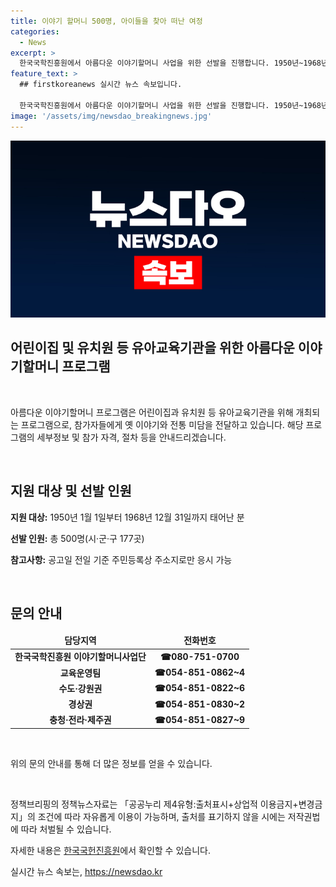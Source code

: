 ```yaml
---
title: 이야기 할머니 500명, 아이들을 찾아 떠난 여정
categories:
  - News
excerpt: >
  한국국학진흥원에서 아름다운 이야기할머니 사업을 위한 선발을 진행합니다. 1950년~1968년생 여성 500명 대상, 각 지자체별로 지원자를 선발합니다. 지원 및 자세한 내용은 한국국학진흥원 이야기할머니사업단 및 교육운영팀으로 문의 바랍니다. (☎080-751-0700) 정책브리핑의 자료는 출처를 명시하고 상업적 이용을 금지하는 조건으로 자유롭게 이용 가능합니다.
feature_text: >
  ## firstkoreanews 실시간 뉴스 속보입니다.

  한국국학진흥원에서 아름다운 이야기할머니 사업을 위한 선발을 진행합니다. 1950년~1968년생 여성 500명 대상, 각 지자체별로 지원자를 선발합니다. 지원 및 자세한 내용은 한국국학진흥원 이야기할머니사업단 및 교육운영팀으로 문의 바랍니다. (☎080-751-0700) 정책브리핑의 자료는 출처를 명시하고 상업적 이용을 금지하는 조건으로 자유롭게 이용 가능합니다.
image: '/assets/img/newsdao_breakingnews.jpg'
---
```


<p><img src="/assets/img/newsdao_breakingnews.jpg" alt="firstkoreanews 속보" /></p>

<h2>어린이집 및 유치원 등 유아교육기관을 위한 아름다운 이야기할머니 프로그램</h2>

<p data-ke-size="size16">&nbsp;</p>

<p>아름다운 이야기할머니 프로그램은 어린이집과 유치원 등 유아교육기관을 위해 개최되는 프로그램으로, 참가자들에게 옛 이야기와 전통 미담을 전달하고 있습니다. 해당 프로그램의 세부정보 및 참가 자격, 절차 등을 안내드리겠습니다.</p>

<p data-ke-size="size16">&nbsp;</p>

<h2 data-ke-size="size26">지원 대상 및 선발 인원</h2>

<p><b>지원 대상:</b> 1950년 1월 1일부터 1968년 12월 31일까지 태어난 분</p>

<p><b>선발 인원:</b> 총 500명(시·군·구 177곳)</p>

<p><b>참고사항:</b> 공고일 전일 기준 주민등록상 주소지로만 응시 가능</p>

<p data-ke-size="size16">&nbsp;</p>

<h2 data-ke-size="size26">문의 안내</h2>

<table>
<thead>
<tr>
<td style="text-align: center; height: 17px;"><b>담당지역</b></td>
<td style="text-align: center; height: 17px;"><b>전화번호</b></td>
</tr>
</thead>
<tbody>
<tr>
<td style="text-align: center; height: 17px;"><b>한국국학진흥원 이야기할머니사업단</b></td>
<td style="text-align: center; height: 17px;"><b>☎080-751-0700</b></td>
</tr>
<tr>
<td style="text-align: center; height: 17px;"><b>교육운영팀</b></td>
<td style="text-align: center; height: 17px;"><b>☎054-851-0862~4</b></td>
</tr>
<tr>
<td style="text-align: center; height: 17px;"><b>수도·강원권</b></td>
<td style="text-align: center; height: 17px;"><b>☎054-851-0822~6</b></td>
</tr>
<tr>
<td style="text-align: center; height: 17px;"><b>경상권</b></td>
<td style="text-align: center; height: 17px;"><b>☎054-851-0830~2</b></td>
</tr>
<tr>
<td style="text-align: center; height: 17px;"><b>충청·전라·제주권</b></td>
<td style="text-align: center; height: 17px;"><b>☎054-851-0827~9</b></td>
</tr>
</tbody>
</table>

<p data-ke-size="size16">&nbsp;</p>

<p>위의 문의 안내를 통해 더 많은 정보를 얻을 수 있습니다.</p>

<p data-ke-size="size16">&nbsp;</p>

<p>정책브리핑의 정책뉴스자료는 「공공누리 제4유형:출처표시+상업적 이용금지+변경금지」의 조건에 따라 자유롭게 이용이 가능하며, 출처를 표기하지 않을 시에는 저작권법에 따라 처벌될 수 있습니다.</p>

<p>자세한 내용은 <a href="https://www.korea.kr">한국국헌진흥원</a>에서 확인할 수 있습니다.</p>
실시간 뉴스 속보는, <a href="https://newsdao.kr" rel="dofollow">https://newsdao.kr</a>


